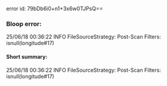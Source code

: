 error id: 79bDb6i0+n1+3x6w0TJPsQ==
### Bloop error:

25/06/18 00:36:22 INFO FileSourceStrategy: Post-Scan Filters: isnull(longitude#17)
#### Short summary: 

25/06/18 00:36:22 INFO FileSourceStrategy: Post-Scan Filters: isnull(longitude#17)